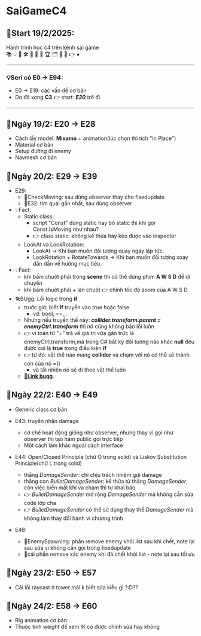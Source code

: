 # SaiGameC4
## 🚀Start 19/2/2025:
Hành trình học c4 trên kênh sai game\
📚 💡 🎯 🛠 🚀 🌅 🔄 🏆 🗂 🔖 📝 👉 ♦
___
### 💡Seri có E0 -> E94:
- E0 -> E19: các vấn đề cơ bản
- Do đã xong **C3** 👉 start: _**E20**_ trở đi
___
## 🌅Ngày 19/2: E20 -> E28
- Cách lấy model: **Mixamo** + animation(lúc chọn thì tích "In Place")
- Material cơ bản
- Setup đường đi enemy
- Navmesh cơ bản
## 🌅Ngày 20/2: E29 -> E39
- E29:
	- 🔖CheckMoving: sau dùng observer thay cho fixedupdate
	- 🔖E32: tìm quái gần nhất, sau dùng observer
- 💡Fact:
	- Static class:
		- script "Const" dùng static hay bỏ static thì khi gọi Const.IsMoving như nhau?
		- 👉 class static: không kế thừa hay kéo được vào inspector
	- LookAt và LookRotation:
		- LookAt → Khi bạn muốn đối tượng quay ngay lập tức.
		- LookRotation + RotateTowards → Khi bạn muốn đối tượng xoay dần dần về hướng mục tiêu.
- 💡Fact:
	- khi bấm chuột phải trong **scene** thì có thể dùng phím **A W S D** để di chuyển
	- khi bấm chuột phải + lăn chuột 👉 chỉnh tốc độ zoom của A W S D
- 🛠BUgg: Lỗi logic trong **if**
	- trước giờ: biết **if** truyền vào true hoặc false
		- vd: bool, ==,..
	- Nhưng nếu truyền thế này: _**collider.transform.parent = enemyCtrl.transform**_ thì nó cũng không báo lỗi luôn
	- 👉 vì toán tử _"="_ trả về giá trị vừa gán trức là enemyCtrl.transform,mà trong C# bất kỳ đối tượng nào khác **null** đều được coi là **true** trong điều kiện **if**
	- 👉 từ đó: vật thể nào mang **collider** va chạm với nó có thể sẽ thành con của nó =))
		- và tất nhiên nó sẽ đi theo vật thể luôn
	- [🔗**Link bugg**](https://youtu.be/07MBMTH6MPU).
## 🌅Ngày 22/2: E40 -> E49
- Generic class cơ bản
- E43: truyền nhận damage
	- cơ chế hoạt động giống như observer, nhưng thay vì gọi như observer thì tạo hàm public gọi trực tiếp
	- Một cách làm khác ngoài cách interface 

- E44: Open/Closed Principle (chữ O trong solid) và Liskov Substitution Principle(chữ L trong solid)
	- thằng *DamageSender*: chỉ chịu trách nhiệm gửi damage
	- thằng con *BulletDamageSender*: kế thừa từ thằng *DamageSender*, còn việc biến mất khi va chạm thì tự khai báo
	- 👉 *BulletDamageSender* mở rộng *DamageSender* mà không cần sửa code lớp cha
	- 👉 *BulletDamageSender* có thể sử dụng thay thế *DamageSender* mà không làm thay đổi hành vi chương trình
- E48:
	- 🔖EnemySpawning: phần remove enemy khỏi list sau khi chết, note lại sau sửa vì không cần gọi trong fixedupdate
	- 🔖cái phần remove xác enemy khi đã chết khỏi list - note lại sau tối ưu
## 🌅Ngày 23/2: E50 -> E57
- Cái lỗi raycast ở tower mãi k biết sửa kiễu gì ?:D??
## 🌅Ngày 24/2: E58 -> E60
- Rig animation cơ bản:
- Thuộc tính weight để xem IK có được chỉnh sửa hay không

